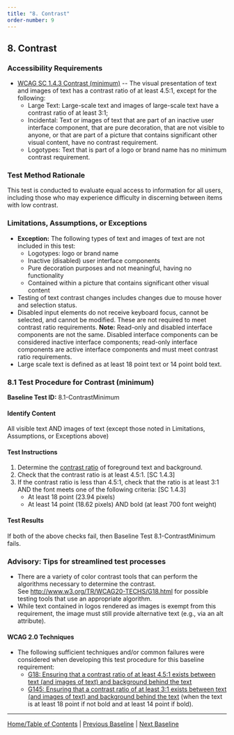 ```yaml
---
title: "8. Contrast"
order-number: 9
---
```

## 8. Contrast

### Accessibility Requirements

-   [WCAG SC 1.4.3 Contrast (minimum)](http://www.w3.org/TR/UNDERSTANDING-WCAG20/visual-audio-contrast-contrast.html) -- The visual presentation of text and images of text has a contrast ratio of at least 4.5:1, except for the following:
    -   Large Text: Large-scale text and images of large-scale text have a contrast ratio of at least 3:1;
    -   Incidental: Text or images of text that are part of an inactive user interface component, that are pure decoration, that are not visible to anyone, or that are part of a picture that contains significant other visual content, have no contrast requirement.
    -   Logotypes: Text that is part of a logo or brand name has no minimum contrast requirement.

### Test Method Rationale

This test is conducted to evaluate equal access to information for all users, including those who may experience difficulty in discerning between items with low contrast.

### Limitations, Assumptions, or Exceptions

-   **Exception:** The following types of text and images of text are not included in this test:
    -   Logotypes: logo or brand name
    -   Inactive (disabled) user interface components
    -   Pure decoration purposes and not meaningful, having no functionality
    -   Contained within a picture that contains significant other visual content
-   Testing of text contrast changes includes changes due to mouse hover and selection status.
-   Disabled input elements do not receive keyboard focus, cannot be selected, and cannot be modified. These are not required to meet contrast ratio requirements. **Note:** Read-only and disabled interface components are not the same. Disabled interface components can be considered inactive interface components; read-only interface components are active interface components and must meet contrast ratio requirements.
-   Large scale text is defined as at least 18 point text or 14 point bold text.

### 8.1 Test Procedure for Contrast (minimum)

**Baseline Test ID:** 8.1-ContrastMinimum
#### Identify Content
<p id="1IC">All visible text AND images of text (except those noted in Limitations, Assumptions, or Exceptions above)</p>

#### Test Instructions
<ol id="1TI">
    <li id="1TI-1">Determine the <a href="https://www.w3.org/TR/2008/REC-WCAG20-20081211/#contrast-ratiodef" target="_blank" rel="noopener">contrast ratio</a> of foreground text and background.</li>
    <li id="1TI-2">Check that the contrast ratio is at least 4.5:1. [SC 1.4.3]</li>
    <li id="1TI-3">If the contrast ratio is less than 4.5:1, check that the ratio is at least 3:1 AND the font meets one of the following criteria: [SC 1.4.3]
        <ul>
            <li>At least 18 point (23.94 pixels)</li>
            <li>At least 14 point (18.62 pixels) AND bold (at least 700 font weight)</li>
        </ul></li>
</ol>

#### Test Results
<p id="1TR">If both of the above checks fail, then Baseline Test 8.1-ContrastMinimum fails.</p>

### Advisory: Tips for streamlined test processes

-   There are a variety of color contrast tools that can perform the algorithms necessary to determine the contrast. See <http://www.w3.org/TR/WCAG20-TECHS/G18.html> for possible testing tools that use an appropriate algorithm.
-   While text contained in logos rendered as images is exempt from this requirement, the image must still provide alternative text (e.g., via an alt attribute).

#### WCAG 2.0 Techniques
-   The following sufficient techniques and/or common failures were considered when developing this test procedure for this baseline requirement:
    -   [G18: Ensuring that a contrast ratio of at least 4.5:1 exists between text (and images of text) and background behind the text](https://www.w3.org/TR/WCAG20-TECHS/G18.html)
    -   [G145: Ensuring that a contrast ratio of at least 3:1 exists between text (and images of text) and background behind the text](http://www.w3.org/TR/WCAG20-TECHS/G145.html) (when the text is at least 18 point if not bold and at least 14 point if bold).

----------------------------------------
[Home/Table of Contents](index) | [Previous Baseline](07Sensory) | [Next Baseline](09Flashing)

